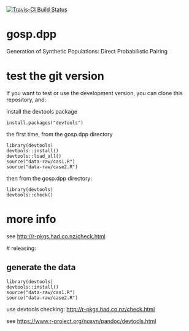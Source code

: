 [![Travis-CI Build Status](https://travis-ci.org/samthiriot/direct-probabilistic-pairing.svg?branch=master)](https://travis-ci.org/samthiriot/direct-probabilistic-pairing)

# gosp.dpp 

Generation of Synthetic Populations: Direct Probabilistic Pairing


# test the git version 

If you want to test or use the development version, you can clone this repository, and:

install the devtools package 

    install.packages("devtools")
	
the first time, from the gosp.dpp directory

	library(devtools)
	devtools::install()
	devtools::load_all()
	source("data-raw/cas1.R")
	source("data-raw/case2.R")

then from the gosp.dpp directory:

    library(devtools)
    devtools::check()


# more info

see http://r-pkgs.had.co.nz/check.html

# releasing:

## generate the data

	library(devtools)
	devtools::install()
	source("data-raw/cas1.R")
	source("data-raw/case2.R")


use devtools checking: http://r-pkgs.had.co.nz/check.html

see https://www.r-project.org/nosvn/pandoc/devtools.html